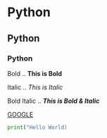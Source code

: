 # Python

## Python

### Python

Bold .. **This is Bold** 

Italic .. *This is Italic* 

Bold Italic .. ***This is Bold & Italic***

[GOOGLE](www.google.com)

```python
print("Hello World)
```

